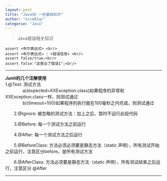 ```yaml
---
layout: post
title: "JavaSE 一些基础知识"
author: "nice01qc"
categorie: "Java"
---
```


> Java错误相关知识
>

    assert <布尔表达式> <br/>
    assert <布尔表达式> : <错误信息> <br/>
    assert false/true;<br/>
    assert false:"这里出了错误1";<br/>

----------

**Junit的几个注解使用**<br/>
1.@Test: 测试方法<br/>
　　　　a)(expected=XXException.class)如果程序的异常和XXException.class一样，则测试通过<br/>
　　　　b)(timeout=100)如果程序的执行能在100毫秒之内完成，则测试通过<br/>

　　2.@Ignore: 被忽略的测试方法：加上之后，暂时不运行此段代码<br/>

　　3.@Before: 每一个测试方法之前运行<br/>

　　4.@After: 每一个测试方法之后运行<br/>

　　5.@BeforeClass: 方法必须必须要是静态方法（static 声明），所有测试开始之前运行，注意区分before，是所有测试方法<br/>

　　6.@AfterClass: 方法必须要是静态方法（static 声明），所有测试结束之后运行，注意区分 @After<br/>

----------


